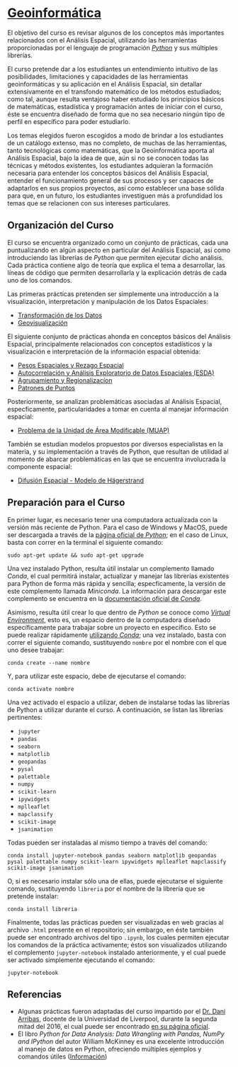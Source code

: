 # [Geoinformática](https://centrogeo.github.io/curso-geoinformatica-2/)

El objetivo del curso es revisar algunos de los conceptos más importantes relacionados con el Análisis Espacial, utilizando las herramientas proporcionadas por el lenguaje de programación *[Python](https://en.wikipedia.org/wiki/Python_(programming_language))* y sus múltiples librerías.

El curso pretende dar a los estudiantes un entendimiento intuitivo de las posibilidades, limitaciones y capacidades de las herramientas geoinformáticas y su aplicación en el Análisis Espacial, sin detallar extensivamente en el transfondo matemático de los métodos estudiados; como tal, aunque resulta ventajoso haber estudiado los principios básicos de matemáticas, estadística y programación antes de iniciar con el curso, éste se encuentra diseñado de forma que no sea necesario ningún tipo de perfil en específico para poder estudiarlo.

Los temas elegidos fueron escogidos a modo de brindar a los estudiantes de un catálogo extenso, mas no completo, de muchas de las herramientas, tanto tecnológicas como matemáticas, que la Geoinformática aporta al Análisis Espacial, bajo la idea de que, aún si no se conocen todas las técnicas y métodos existentes, los estudiantes adquieran la formación necesaria para entender los conceptos básicos del Análisis Espacial, entender el funcionamiento general de sus procesos y ser capaces de adaptarlos en sus propios proyectos, así como establecer una base sólida para que, en un futuro, los estudiantes investiguen más a profundidad los temas que se relacionen con sus intereses particulares.

## Organización del Curso
El curso se encuentra organizado como un conjunto de prácticas, cada una puntualizando en algún aspecto en particular del Análisis Espacial, así como introduciendo las librerías de *Python* que permiten ejecutar dicho análisis. Cada práctica contiene algo de teoría que explica el tema a desarrollar, las líneas de código que permiten desarrollarla y la explicación detrás de cada uno de los comandos.

Las primeras prácticas pretenden ser simplemente una introducción a la visualización, interpretación y manipulación de los Datos Espaciales:
* [Transformación de los Datos](./01_transformacion/01_transformacion.html)
* [Geovisualización](./02_geovisualizacion/02_geovisualizacion.html)

El siguiente conjunto de prácticas ahonda en conceptos básicos del Análisis Espacial, principalmente relacionados con conceptos estadísticos y la visualización e interpretación de la información espacial obtenida:
* [Pesos Espaciales y Rezago Espacial](./04_pesosespaciales/04_pesosespaciales.html)
* [Autocorrelación y Análisis Exploratorio de Datos Espaciales (ESDA)](./05_autocorrelacion/05_autocorrelacion.html)
* [Agrupamiento y Regionalizacíon](./06_regionalizacion/06_intro.html)
* [Patrones de Puntos](./07_patrones/07_patrones.html)

Posteriormente, se analizan problemáticas asociadas al Análisis Espacial, especficamente, particularidades a tomar en cuenta al manejar información espacial:
* [Problema de la Unidad de Área Modificable (MUAP)](./08_muap/08_muap.html)

También se estudian modelos propuestos por diversos especialistas en la materia, y su implementación a través de Python, que resultan de utilidad al momento de abarcar problemáticas en las que se encuentra involucrada la componente espacial:
* [Difusión Espacial - Modelo de Hägerstrand](./09_difusionespacial/09_intro.html)

## Preparación para el Curso
En primer lugar, es necesario tener una computadora actualizada con la versión más reciente de Python. Para el caso de Windows y MacOS, puede ser descargada a través de la [página oficial de *Python*](https://www.python.org/downloads/); en el caso de Linux, basta con correr en la terminal el siguiente comando:
```
sudo apt-get update && sudo apt-get upgrade
```
Una vez instalado Python, resulta útil instalar un complemento llamado *Conda*, el cual permitirá instalar, actualizar y manejar las librerías existentes para Python de forma más rápida y sencilla; especficamente, la versión de este complemento llamada *Miniconda*. La información para descargar este complemento se encuentra en la [documentación oficial de *Conda*](https://docs.conda.io/en/latest/miniconda.html).

Asimismo, resulta útil crear lo que dentro de *Python* se conoce como [*Virtual Environment*](https://www.geeksforgeeks.org/python-virtual-environment/), esto es, un espacio dentro de la computadora diseñado específicamente para trabajar sobre un proyecto en específico. Esto se puede realizar rápidamente [utilizando *Conda*](https://docs.conda.io/projects/conda/en/latest/user-guide/tasks/manage-environments.html); una vez instalado, basta con correr el siguiente comando, sustituyendo `nombre` por el nombre con el que uno desee trabajar:
```
conda create --name nombre
```
Y, para utilizar este espacio, debe de ejecutarse el comando:
```
conda activate nombre
```
Una vez activado el espacio a utilizar, deben de instalarse todas las librerías de Python a utilizar durante el curso. A continuación, se listan las librerías pertinentes:
* `jupyter`
* `pandas`
* `seaborn`
* `matplotlib`
* `geopandas`
* `pysal`
* `palettable`
* `numpy`
* `scikit-learn`
* `ipywidgets`
* `mplleaflet`
* `mapclassify`
* `scikit-image`
* `jsanimation`

Todas pueden ser instaladas al mismo tiempo a través del comando:
```
conda install jupyter-notebook pandas seaborn matplotlib geopandas pysal palettable numpy scikit-learn ipywidgets mplleaflet mapclassify scikit-image jsanimation
```
O, si es necesario instalar sólo una de ellas, puede ejecutarse el siguiente comando, sustituyendo `libreria` por el nombre de la librería que se pretende instalar:
```
conda install libreria
```
Finalmente, todas las prácticas pueden ser visualizadas en web gracias al archivo `.html` presente en el repositorio; sin embargo, en éste también puede ser encontrado archivos del tipo `.ipynb`, los cuales permiten ejecutar los comandos de la práctica activamente; éstos son visualizados utilizando el complemento `jupyter-notebook` instalado anteriormente, y el cual puede ser activado simplemente ejecutando el comando:
```
jupyter-notebook
```

## Referencias
* Algunas prácticas fueron adaptadas del curso impartido por el [Dr. Dani Arribas](http://darribas.org/), docente de la Universidad de Liverpool, durante la segunda mitad del 2016, el cual puede ser encontrado [en su página oficial](http://darribas.org/gds16/).
* El libro *Python for Data Analysis: Data Wrangling with Pandas, NumPy and IPython* del autor William McKinney es una excelente introducción al manejo de datos en Python, ofreciendo múltiples ejemplos y comandos útiles ([Información](http://shop.oreilly.com/product/0636920023784.do))
